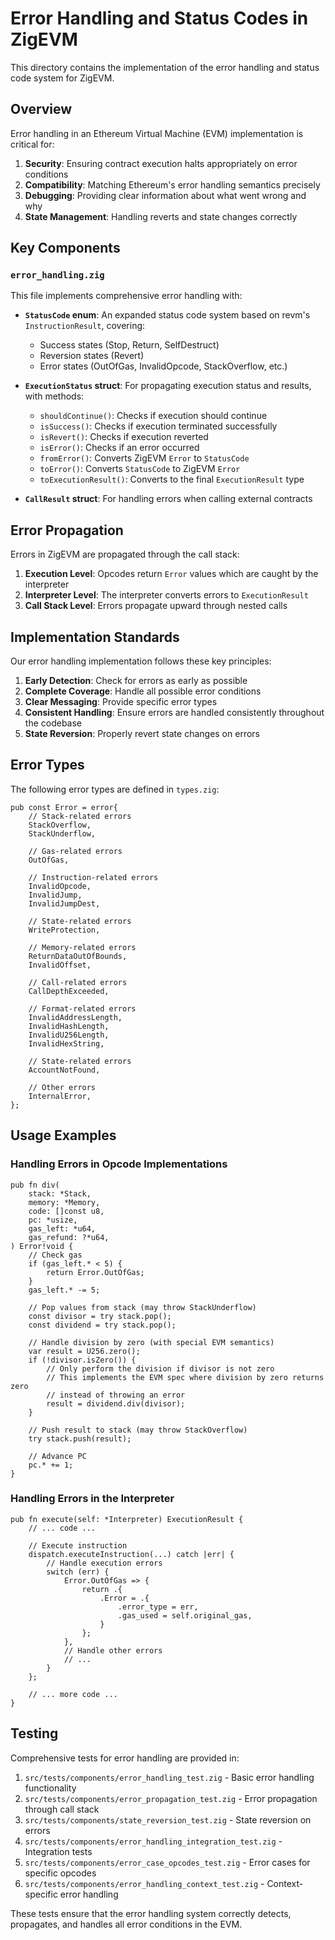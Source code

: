 # Error Handling and Status Codes in ZigEVM

This directory contains the implementation of the error handling and status code system for ZigEVM.

## Overview

Error handling in an Ethereum Virtual Machine (EVM) implementation is critical for:

1. **Security**: Ensuring contract execution halts appropriately on error conditions
2. **Compatibility**: Matching Ethereum's error handling semantics precisely
3. **Debugging**: Providing clear information about what went wrong and why
4. **State Management**: Handling reverts and state changes correctly

## Key Components

### `error_handling.zig`

This file implements comprehensive error handling with:

- **`StatusCode` enum**: An expanded status code system based on revm's `InstructionResult`, covering:
  - Success states (Stop, Return, SelfDestruct)
  - Reversion states (Revert)
  - Error states (OutOfGas, InvalidOpcode, StackOverflow, etc.)

- **`ExecutionStatus` struct**: For propagating execution status and results, with methods:
  - `shouldContinue()`: Checks if execution should continue
  - `isSuccess()`: Checks if execution terminated successfully
  - `isRevert()`: Checks if execution reverted
  - `isError()`: Checks if an error occurred
  - `fromError()`: Converts ZigEVM `Error` to `StatusCode`
  - `toError()`: Converts `StatusCode` to ZigEVM `Error`
  - `toExecutionResult()`: Converts to the final `ExecutionResult` type

- **`CallResult` struct**: For handling errors when calling external contracts

## Error Propagation

Errors in ZigEVM are propagated through the call stack:

1. **Execution Level**: Opcodes return `Error` values which are caught by the interpreter
2. **Interpreter Level**: The interpreter converts errors to `ExecutionResult`
3. **Call Stack Level**: Errors propagate upward through nested calls

## Implementation Standards

Our error handling implementation follows these key principles:

1. **Early Detection**: Check for errors as early as possible
2. **Complete Coverage**: Handle all possible error conditions
3. **Clear Messaging**: Provide specific error types
4. **Consistent Handling**: Ensure errors are handled consistently throughout the codebase
5. **State Reversion**: Properly revert state changes on errors

## Error Types

The following error types are defined in `types.zig`:

```zig
pub const Error = error{
    // Stack-related errors
    StackOverflow,
    StackUnderflow,
    
    // Gas-related errors
    OutOfGas,
    
    // Instruction-related errors
    InvalidOpcode,
    InvalidJump,
    InvalidJumpDest,
    
    // State-related errors
    WriteProtection,
    
    // Memory-related errors
    ReturnDataOutOfBounds,
    InvalidOffset,
    
    // Call-related errors
    CallDepthExceeded,
    
    // Format-related errors
    InvalidAddressLength,
    InvalidHashLength,
    InvalidU256Length,
    InvalidHexString,
    
    // State-related errors
    AccountNotFound,
    
    // Other errors
    InternalError,
};
```

## Usage Examples

### Handling Errors in Opcode Implementations

```zig
pub fn div(
    stack: *Stack,
    memory: *Memory,
    code: []const u8,
    pc: *usize,
    gas_left: *u64,
    gas_refund: ?*u64,
) Error!void {
    // Check gas
    if (gas_left.* < 5) {
        return Error.OutOfGas;
    }
    gas_left.* -= 5;
    
    // Pop values from stack (may throw StackUnderflow)
    const divisor = try stack.pop();
    const dividend = try stack.pop();
    
    // Handle division by zero (with special EVM semantics)
    var result = U256.zero();
    if (!divisor.isZero()) {
        // Only perform the division if divisor is not zero
        // This implements the EVM spec where division by zero returns zero
        // instead of throwing an error
        result = dividend.div(divisor);
    }
    
    // Push result to stack (may throw StackOverflow)
    try stack.push(result);
    
    // Advance PC
    pc.* += 1;
}
```

### Handling Errors in the Interpreter

```zig
pub fn execute(self: *Interpreter) ExecutionResult {
    // ... code ...
    
    // Execute instruction
    dispatch.executeInstruction(...) catch |err| {
        // Handle execution errors
        switch (err) {
            Error.OutOfGas => {
                return .{
                    .Error = .{
                        .error_type = err,
                        .gas_used = self.original_gas,
                    }
                };
            },
            // Handle other errors
            // ...
        }
    };
    
    // ... more code ...
}
```

## Testing

Comprehensive tests for error handling are provided in:

1. `src/tests/components/error_handling_test.zig` - Basic error handling functionality
2. `src/tests/components/error_propagation_test.zig` - Error propagation through call stack
3. `src/tests/components/state_reversion_test.zig` - State reversion on errors
4. `src/tests/components/error_handling_integration_test.zig` - Integration tests
5. `src/tests/components/error_case_opcodes_test.zig` - Error cases for specific opcodes
6. `src/tests/components/error_handling_context_test.zig` - Context-specific error handling

These tests ensure that the error handling system correctly detects, propagates, and handles all error conditions in the EVM.